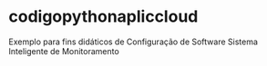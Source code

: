 # codigopythonapliccloud
Exemplo para fins didáticos de Configuração de Software Sistema Inteligente de Monitoramento
